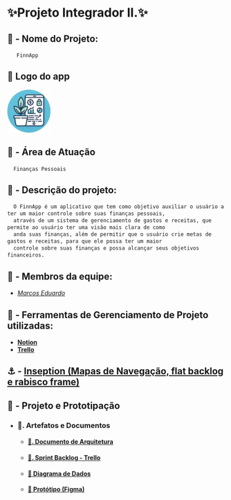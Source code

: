 # **:sparkles:Projeto Integrador II.:sparkles:**

## **:dizzy: - Nome do Projeto:**
       FinnApp

## **:iphone: Logo do app**
<img src="./Front/React_version/public/Icons/icone.png" width="100" height="100" />
       
## **:dart: - Área de Atuação**
      Finanças Pessoais

## **:speech_balloon: - Descrição do projeto:**
      O FinnApp é um aplicativo que tem como objetivo auxiliar o usuário a ter um maior controle sobre suas finanças pessoais, 
      através de um sistema de gerenciamento de gastos e receitas, que permite ao usuário ter uma visão mais clara de como 
      anda suas finanças, além de permitir que o usuário crie metas de gastos e receitas, para que ele possa ter um maior 
      controle sobre suas finanças e possa alcançar seus objetivos financeiros.

## **:busts_in_silhouette: - Membros da equipe:**
- <a href="https://github.com/Marcos1701">*Marcos Eduardo*</a>

## :pushpin: - **Ferramentas de Gerenciamento de Projeto utilizadas:**

  - <a href="https://www.notion.so/e65c7907ef2a483581872dbf16c1074c?v=41dd9e9825c247e8a0fe487dc81a7c2c&pvs=4">**Notion**</a>
  - <a href="https://trello.com/b/rRJM6sxG">**Trello**</a>

## :anchor: - <a href="./Documentos_relacionados/Principais_funcionalidades_com_detalhamento_basico.md">**Inseption (Mapas de Navegação, flat backlog e rabisco frame)**</a>

## **:round_pushpin: - Projeto e Prototipação**
  - ### :beginner:**. Artefatos e Documentos**
    - #### <a href="./Documentos_relacionados/Arquitetura.md">**:pencil:. Documento de Arquitetura** </a>  
    - #### <a href="https://trello.com/b/rRJM6sxG">**:bookmark_tabs:. Sprint Backlog - Trello**</a>
    - #### <a href="./Documentos_relacionados/Diagrama_de_dados.png" >**:page_with_curl: Diagrama de Dados**</a>
    - ####  <a href="https://www.figma.com/file/S2YIduEFrUhXukCl5XWJbu/Wireframe_FinnApp?type=design&node-id=0%3A1&mode=design&t=OHh0hbuhagdd3TUU-1" >**:iphone: Protótipo (Figma)**</a>